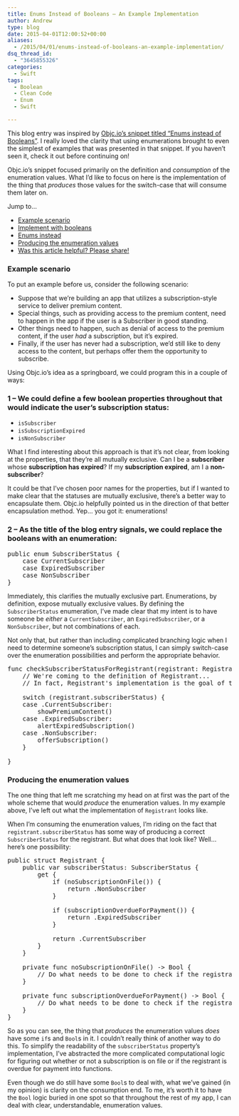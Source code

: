 ```yaml
---
title: Enums Instead of Booleans – An Example Implementation
author: Andrew
type: blog
date: 2015-04-01T12:00:52+00:00
aliases:
  - /2015/04/01/enums-instead-of-booleans-an-example-implementation/
dsq_thread_id:
  - "3645855326"
categories:
  - Swift
tags:
  - Boolean
  - Clean Code
  - Enum
  - Swift

---
```

This blog entry was inspired by [Objc.io&#8217;s snippet titled &#8220;Enums instead of Booleans&#8221;][1]. I really loved the clarity that using enumerations brought to even the simplest of examples that was presented in that snippet. If you haven&#8217;t seen it, check it out before continuing on!

Objc.io&#8217;s snippet focused primarily on the definition and _consumption_ of the enumeration values. What I&#8217;d like to focus on here is the implementation of the thing that _produces_ those values for the switch-case that will consume them later on.

<div class="resources">
  <div class="resources-header">
    Jump to&#8230;
  </div>
  
  <ul class="resources-content">
    <li>
      <a href="#example-scenario">Example scenario</a>
    </li>
    <li>
      <a href="#booleans">Implement with booleans</a>
    </li>
    <li>
      <a href="#enums-instead">Enums instead</a>
    </li>
    <li>
      <a href="#produce-enum-values">Producing the enumeration values</a>
    </li>
    <li>
      <a href="#share">Was this article helpful? Please share!</a>
    </li>
  </ul>
</div>

<a name="example-scenario" class="jump-target"></a>

### Example scenario

To put an example before us, consider the following scenario:

  * Suppose that we&#8217;re building an app that utilizes a subscription-style service to deliver premium content.
  * Special things, such as providing access to the premium content, need to happen in the app if the user is a Subscriber in good standing.
  * Other things need to happen, such as denial of access to the premium content, if the user _had_ a subscription, but it&#8217;s expired.
  * Finally, if the user has never had a subscription, we&#8217;d still like to deny access to the content, but perhaps offer them the opportunity to subscribe.

Using Objc.io&#8217;s idea as a springboard, we could program this in a couple of ways:

<a name="booleans" class="jump-target"></a>

### 1 &#8211; We could define a few boolean properties throughout that would indicate the user&#8217;s subscription status:

  * `isSubscriber`
  * `isSubscriptionExpired`
  * `isNonSubscriber`

What I find interesting about this approach is that it&#8217;s not clear, from looking at the properties, that they&#8217;re all mutually exclusive. Can I be a **subscriber** whose **subscription has expired**? If my **subscription expired**, am I a **non-subscriber**?

It could be that I&#8217;ve chosen poor names for the properties, but if I wanted to make clear that the statuses are mutually exclusive, there&#8217;s a better way to encapsulate them. Objc.io helpfully pointed us in the direction of that better encapsulation method. Yep&#8230; you got it: enumerations!

<a name="enums-instead" class="jump-target"></a>

### 2 &#8211; As the title of the blog entry signals, we could replace the booleans with an enumeration:

<pre class="lang:swift decode:true " >public enum SubscriberStatus {
    case CurrentSubscriber
    case ExpiredSubscriber
    case NonSubscriber
}</pre>

Immediately, this clarifies the mutually exclusive part. Enumerations, by definition, expose mutually exclusive values. By defining the `SubscriberStatus` enumeration, I&#8217;ve made clear that my intent is to have someone be _either_ a `CurrentSubscriber`, an `ExpiredSubscriber`, or a `NonSubscriber`, but not combinations of each.

Not only that, but rather than including complicated branching logic when I need to determine someone&#8217;s subscription status, I can simply switch-case over the enumeration possibilities and perform the appropriate behavior.

<pre class="lang:swift decode:true " >func checkSubscriberStatusForRegistrant(registrant: Registrant) {
    // We're coming to the definition of Registrant...
    // In fact, Registrant's implementation is the goal of this blog entry!

    switch (registrant.subscriberStatus) {
    case .CurrentSubscriber:
        showPremiumContent()
    case .ExpiredSubscriber:
        alertExpiredSubscription()
    case .NonSubscriber:
        offerSubscription()
    }
    
}</pre>

<a name="produce-enum-values" class="jump-target"></a>

### Producing the enumeration values

The one thing that left me scratching my head on at first was the part of the whole scheme that would _produce_ the enumeration values. In my example above, I&#8217;ve left out what the implementation of `Registrant` looks like.

When I&#8217;m consuming the enumeration values, I&#8217;m riding on the fact that `registrant.subscriberStatus` has some way of producing a correct `SubscriberStatus` for the registrant. But what does that look like? Well&#8230; here&#8217;s one possibility:

<pre class="lang:swift decode:true " >public struct Registrant {
    public var subscriberStatus: SubscriberStatus {
        get {
            if (noSubscriptionOnFile()) {
                return .NonSubscriber
            }
            
            if (subscriptionOverdueForPayment()) {
                return .ExpiredSubscriber
            }
            
            return .CurrentSubscriber
        }
    }
    
    private func noSubscriptionOnFile() -> Bool {
        // Do what needs to be done to check if the registrant has a subscription on file or not
    }
    
    private func subscriptionOverdueForPayment() -> Bool {
        // Do what needs to be done to check if the registrant's subscription is overdue for payment
    }
}</pre>

So as you can see, the thing that _produces_ the enumeration values _does_ have some `if`s and `Bool`s in it. I couldn&#8217;t really think of another way to do this. To simplify the readability of the `subscriberStatus` property&#8217;s implementation, I&#8217;ve abstracted the more complicated computational logic for figuring out whether or not a subscription is on file or if the registrant is overdue for payment into functions.

Even though we do still have some `Bool`s to deal with, what we&#8217;ve gained (in my opinion) is clarity on the consumption end. To me, it&#8217;s worth it to have the `Bool` logic buried in one spot so that throughout the rest of my app, I can deal with clear, understandable, enumeration values.

<a name="share" class="jump-target"></a>

 [1]: http://www.objc.io/snippets/12.html